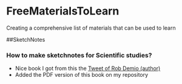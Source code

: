 # FreeMaterialsToLearn

Creating a comprehensive list of materials that can be used to learn

##SketchNotes

### How to make sketchnotes for Scientific studies? 
* Nice book I got from this the [Tweet of Rob Demio (author)](https://twitter.com/Rob_Dimeo/status/1396970462102663182?s=20)
* Added the PDF version of this book on my repository
